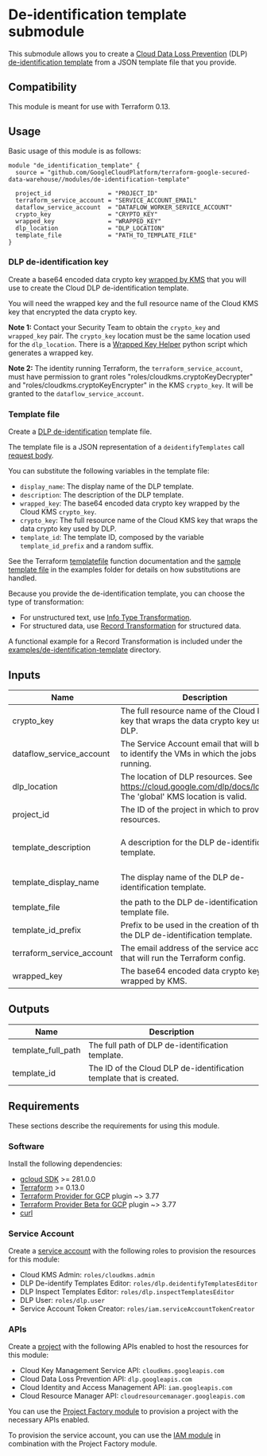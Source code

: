 # De-identification template submodule

This submodule allows you to create a [Cloud Data Loss Prevention](https://cloud.google.com/dlp/docs) (DLP) [de-identification template](https://cloud.google.com/dlp/docs/deidentify-sensitive-data) from a JSON template file that you provide.

## Compatibility

This module is meant for use with Terraform 0.13.

## Usage

Basic usage of this module is as follows:

```hcl
module "de_identification_template" {
  source = "github.com/GoogleCloudPlatform/terraform-google-secured-data-warehouse//modules/de-identification-template"

  project_id                = "PROJECT_ID"
  terraform_service_account = "SERVICE_ACCOUNT_EMAIL"
  dataflow_service_account  = "DATAFLOW_WORKER_SERVICE_ACCOUNT"
  crypto_key                = "CRYPTO_KEY"
  wrapped_key               = "WRAPPED_KEY"
  dlp_location              = "DLP_LOCATION"
  template_file             = "PATH_TO_TEMPLATE_FILE"
}
```

### DLP de-identification key

Create a base64 encoded data crypto key [wrapped by KMS](https://cloud.google.com/dlp/docs/create-wrapped-key) that you will use to create the Cloud DLP de-identification template.

You will need the wrapped key and the full resource name of the Cloud KMS key that encrypted the data crypto key.

**Note 1:** Contact your Security Team to obtain the `crypto_key` and `wrapped_key` pair.
The `crypto_key` location must be the same location used for the `dlp_location`.
There is a [Wrapped Key Helper](../../helpers/wrapped-key/README.md) python script which generates a wrapped key.

**Note 2:** The identity running Terraform, the `terraform_service_account`, must have permission to grant roles "roles/cloudkms.cryptoKeyDecrypter" and "roles/cloudkms.cryptoKeyEncrypter" in the KMS `crypto_key`. It will be granted to the `dataflow_service_account`.

### Template file

Create a [DLP de-identification](https://cloud.google.com/dlp/docs/deidentify-sensitive-data) template file.

The template file is a JSON representation of a `deidentifyTemplates` call [request body](https://cloud.google.com/dlp/docs/reference/rest/v2/projects.deidentifyTemplates/create#request-body).

You can substitute the following variables in the template file:

- `display_name`: The display name of the DLP template.
- `description`: The description of the DLP template.
- `wrapped_key`: The base64 encoded data crypto key wrapped by the Cloud KMS `crypto_key`.
- `crypto_key`: The full resource name of the Cloud KMS key that wraps the data crypto key used by DLP.
- `template_id`: The template ID, composed by the variable `template_id_prefix` and a random suffix.

See the Terraform [templatefile](https://www.terraform.io/docs/language/functions/templatefile.html) function documentation and
the [sample template file](../../examples/de-identification-template/deidentification.tmpl) in the examples folder for details on how substitutions are handled.

Because you provide the de-identification template, you can choose the type of transformation:

- For unstructured text, use [Info Type Transformation](https://cloud.google.com/dlp/docs/reference/rest/v2/projects.deidentifyTemplates#DeidentifyTemplate.InfoTypeTransformations).
- For structured data, use [Record Transformation](https://cloud.google.com/dlp/docs/reference/rest/v2/projects.deidentifyTemplates#DeidentifyTemplate.RecordTransformations) for structured data.

A functional example for a Record Transformation is included under the
[examples/de-identification-template](../../examples/de-identification-template/README.md) directory.

<!-- BEGINNING OF PRE-COMMIT-TERRAFORM DOCS HOOK -->
## Inputs

| Name | Description | Type | Default | Required |
|------|-------------|------|---------|:--------:|
| crypto\_key | The full resource name of the Cloud KMS key that wraps the data crypto key used by DLP. | `string` | n/a | yes |
| dataflow\_service\_account | The Service Account email that will be used to identify the VMs in which the jobs are running. | `string` | n/a | yes |
| dlp\_location | The location of DLP resources. See https://cloud.google.com/dlp/docs/locations. The 'global' KMS location is valid. | `string` | `"global"` | no |
| project\_id | The ID of the project in which to provision resources. | `string` | n/a | yes |
| template\_description | A description for the DLP de-identification template. | `string` | `"De-identifies sensitive content defined in the template with a KMS wrapped CMEK."` | no |
| template\_display\_name | The display name of the DLP de-identification template. | `string` | `"De-identification template using a KMS wrapped CMEK"` | no |
| template\_file | the path to the DLP de-identification template file. | `string` | n/a | yes |
| template\_id\_prefix | Prefix to be used in the creation of the ID of the DLP de-identification template. | `string` | `"de_identification"` | no |
| terraform\_service\_account | The email address of the service account that will run the Terraform config. | `string` | n/a | yes |
| wrapped\_key | The base64 encoded data crypto key wrapped by KMS. | `string` | n/a | yes |

## Outputs

| Name | Description |
|------|-------------|
| template\_full\_path | The full path of DLP de-identification template. |
| template\_id | The ID of the Cloud DLP de-identification template that is created. |

<!-- END OF PRE-COMMIT-TERRAFORM DOCS HOOK -->

## Requirements

These sections describe the requirements for using this module.

### Software

Install the following dependencies:

- [gcloud SDK](https://cloud.google.com/sdk/install) >= 281.0.0
- [Terraform](https://www.terraform.io/downloads.html) >= 0.13.0
- [Terraform Provider for GCP](https://github.com/terraform-providers/terraform-provider-google) plugin ~> 3.77
- [Terraform Provider Beta for GCP](https://github.com/terraform-providers/terraform-provider-google) plugin ~> 3.77
- [curl](https://curl.haxx.se/)

### Service Account

Create a [service account](https://cloud.google.com/iam/docs/creating-managing-service-accounts) with the following roles to provision the resources for this module:

- Cloud KMS Admin: `roles/cloudkms.admin`
- DLP De-identify Templates Editor: `roles/dlp.deidentifyTemplatesEditor`
- DLP Inspect Templates Editor: `roles/dlp.inspectTemplatesEditor`
- DLP User: `roles/dlp.user`
- Service Account Token Creator: `roles/iam.serviceAccountTokenCreator`

### APIs

Create a [project](https://cloud.google.com/resource-manager/docs/creating-managing-projects) with the following APIs enabled to host the resources for this module:

- Cloud Key Management Service API: `cloudkms.googleapis.com`
- Cloud Data Loss Prevention API: `dlp.googleapis.com`
- Cloud Identity and Access Management API: `iam.googleapis.com`
- Cloud Resource Manager API: `cloudresourcemanager.googleapis.com`

You can use the [Project Factory module](https://github.com/terraform-google-modules/terraform-google-project-factory) to provision a project with the necessary APIs enabled.

To provision the service account, you can use the [IAM module](https://github.com/terraform-google-modules/terraform-google-iam) in combination with the Project Factory module.
